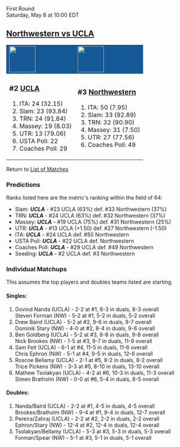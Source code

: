 First Round  
Saturday, May 8 at 10:00 EDT
## [Northwestern vs UCLA](https://www.ncaa.com/game/5833384) 

<table>  
<tr style="background-color: #155997 !important"><td><a href="../index.md"><a href="../index.md"><img src="https://www.ncaa.com/sites/default/files/images/logos/schools/u/ucla.70.png" width="70" height="70" /></a></a></td><td><a href="../index.md"><a href="../index.md"><img src="https://www.ncaa.com/sites/default/files/images/logos/schools/n/northwestern.70.png" width="70" height="70" /></a></a></td></tr>
<tr><td>  

<h3>#2 <a href="../index.md">UCLA</a></h3>  

<ol>  
<li>ITA: 24 (32.15)</li>  
<li>Slam: 23 (93.84)</li>  
<li>TRN: 24 (91.84)</li>  
<li>Massey: 19 (8.03)</li>  
<li>UTR: 13 (79.06)</li>  
<li>USTA Poll: 22</li>  
<li>Coaches Poll: 29</li>  
</ol>  

</td><td>  

<h3>#3 <a href="../index.md">Northwestern</a></h3>  

<ol>  
<li>ITA: 50 (7.95)</li>  
<li>Slam: 33 (92.89)</li>  
<li>TRN: 32 (90.90)</li>  
<li>Massey: 31 (7.50)</li>  
<li>UTR: 27 (77.56)</li>  
<li>Coaches Poll: 49</li>  
</ol>  

</td></tr></table>  

Return to [List of Matches](../index.md)  

### Predictions  

Ranks listed here are the metric's ranking within the field of 64:  
- Slam: ***UCLA*** - #23 UCLA (63%) def. #33 Northwestern (37%)  
- TRN: ***UCLA*** - #24 UCLA (63%) def. #32 Northwestern (37%)  
- Massey: ***UCLA*** - #19 UCLA (75%) def. #31 Northwestern (25%)  
- UTR: ***UCLA*** - #13 UCLA (+1.50) def. #27 Northwestern (-1.50)  
- ITA: ***UCLA*** - #24 UCLA def. #50 Northwestern  
- USTA Poll: ***UCLA*** - #22 UCLA def. Northwestern  
- Coaches Poll: ***UCLA*** - #29 UCLA def. #49 Northwestern  
- Seeding: ***UCLA*** - #2 UCLA def. #3 Northwestern  

### Individual Matchups  

This assumes the top players and doubles teams listed are starting.  

#### Singles:  
1. Govind Nanda (UCLA) - 2-2 at #1, 8-3 in duals, 8-3 overall  
   Steven Forman (NW) - 5-2 at #1, 5-2 in duals, 5-2 overall
2. Drew Baird (UCLA) - 5-2 at #2, 9-6 in duals, 9-7 overall  
   Dominik Stary (NW) - 4-0 at #2, 8-4 in duals, 9-6 overall
3. Ben Goldberg (UCLA) - 5-2 at #3, 8-8 in duals, 9-8 overall  
   Nick Brookes (NW) - 1-5 at #3, 9-7 in duals, 11-9 overall
4. Sam Feit (UCLA) - 6-1 at #4, 11-5 in duals, 11-6 overall  
   Chris Ephron (NW) - 5-1 at #4, 9-5 in duals, 12-6 overall
5. Roscoe Bellamy (UCLA) - 2-1 at #5, 8-2 in duals, 8-2 overall  
   Trice Pickens (NW) - 3-3 at #5, 8-10 in duals, 13-10 overall
6. Mathew Tsolakyan (UCLA) - 4-2 at #6, 10-3 in duals, 11-3 overall  
   Simen Bratholm (NW) - 0-0 at #6, 5-4 in duals, 8-5 overall

#### Doubles:  
1. Nanda/Baird (UCLA) - 2-2 at #1, 4-5 in duals, 4-5 overall  
   Brookes/Bratholm (NW) - 9-4 at #1, 9-4 in duals, 12-7 overall
2. Pereira/Zahraj (UCLA) - 2-2 at #2, 2-2 in duals, 2-2 overall  
   Ephron/Stary (NW) - 12-4 at #2, 12-4 in duals, 12-4 overall
3. Tsolakyan/Bellamy (UCLA) - 5-3 at #3, 5-3 in duals, 5-3 overall  
   Forman/Spear (NW) - 5-1 at #3, 5-1 in duals, 5-1 overall